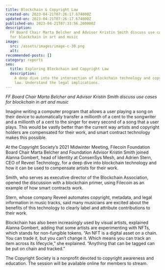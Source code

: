 ```yaml
---
title: Blockchain & Copyright Law
created-on: 2023-04-21T07:26:17.674000Z
updated-on: 2023-04-21T07:26:17.674000Z
published-on: 2023-04-21T07:33:56.200000Z
description:
  FF Board Chair Marta Belcher and Advisor Kristin Smith discuss use cases
  for blockchain in art and music
image:
  src: /assets/images/image-c-30.png
  alt:
recommended-posts: []
category: reports
seo:
  title: Exploring Blockchain and Copyright Law
  description:
    A deep dive into the intersection of blockchain technology and copyright
    law. Understand the legal implications.
---
```


_FF Board Chair Marta Belcher and Advisor Kristin Smith discuss use cases for blockchain in art and music_

Imagine writing a computer program that allows a user playing a song on their device to automatically transfer a millionth of a cent to the songwriter and a millionth of a cent to the singer for every second of a song that a user plays. This would be vastly better than the current way artists and copyright holders are compensated for their work, and smart contract technology makes this possible.

At the Copyright Society’s 2021 Midwinter Meeting, Filecoin Foundation Board Chair Marta Belcher and Foundation Advisor Kristin Smith joined Alanna Gombert, head of Identity at ConsenSys Mesh, and Adrien Stern, CEO of Reveel Technology, for a deep dive into blockchain technology and how it can be used to compensate artists for their work.

Smith, who serves as executive director of the Blockchain Association, opened the discussion with a blockchain primer, using Filecoin as an example of how smart contracts work.

Stern, whose company Reveel automates copyright, metadata, and legal information in music tracks, said many musicians are excited about the benefits of this technology to clearly label and attribute contributions to their work.

Blockchain has also been increasingly used by visual artists, explained Alanna Gombert, adding that some artists are experimenting with NFTs, which stands for non-fungible tokens. “An NFT is a digital asset on a chain. You can trade it, but you can’t change it. Which means you can track an item across its lifecycle,” she explained. “Anything that can be tagged can be put on chain and tracked.”

The Copyright Society is a nonprofit devoted to copyright awareness and education. The session will be available online for members to stream.
